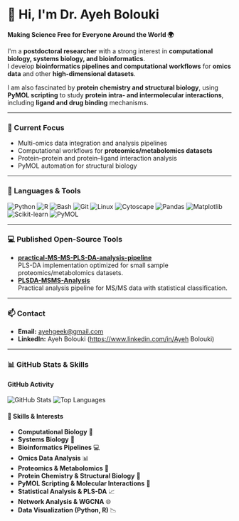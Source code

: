 # 👋 Hi, I'm Dr. Ayeh Bolouki  
**Making Science Free for Everyone Around the World 🌍**

I'm a **postdoctoral researcher** with a strong interest in **computational biology, systems biology, and bioinformatics**.  
I develop **bioinformatics pipelines and computational workflows** for **omics data** and other **high-dimensional datasets**.  

I am also fascinated by **protein chemistry and structural biology**, using **PyMOL scripting** to study **protein intra- and intermolecular interactions**, including **ligand and drug binding** mechanisms.

---

### 🔬 Current Focus
- Multi-omics data integration and analysis pipelines  
- Computational workflows for **proteomics/metabolomics datasets**  
- Protein–protein and protein–ligand interaction analysis  
- PyMOL automation for structural biology

---

### 🧰 Languages & Tools

![Python](https://img.shields.io/badge/Python-3776AB?logo=python&logoColor=white)
![R](https://img.shields.io/badge/R-276DC3?logo=r&logoColor=white)
![Bash](https://img.shields.io/badge/Bash-121011?logo=gnu-bash&logoColor=white)
![Git](https://img.shields.io/badge/Git-F05032?logo=git&logoColor=white)
![Linux](https://img.shields.io/badge/Linux-FCC624?logo=linux&logoColor=black)
![Cytoscape](https://img.shields.io/badge/Cytoscape-FF7F50?logoColor=white)
![Pandas](https://img.shields.io/badge/Pandas-150458?logo=pandas&logoColor=white)
![Matplotlib](https://img.shields.io/badge/Matplotlib-11557C?logo=plotly&logoColor=white)
![Scikit-learn](https://img.shields.io/badge/Scikit--learn-F7931E?logo=scikit-learn&logoColor=white)
![PyMOL](https://img.shields.io/badge/PyMOL-009688?logoColor=white)

---

### 💻 Published Open-Source Tools
- **[practical-MS-MS-PLS-DA-analysis-pipeline](https://github.com/AyehBlk/practical-MS-MS-PLS-DA-analysis-pipeline)**  
  PLS-DA implementation optimized for small sample proteomics/metabolomics datasets.
- **[PLSDA-MSMS-Analysis](https://github.com/AyehBlk/PLSDA-MSMS-Analysis)**  
  Practical analysis pipeline for MS/MS data with statistical classification.

---

### 📫 Contact
- **Email:** [ayehgeek@gmail.com](mailto:ayehgeek@gmail.com)  
- **LinkedIn:** Ayeh Bolouki (https://www.linkedin.com/in/Ayeh Bolouki)  

---

### 📊 GitHub Stats & Skills

#### GitHub Activity
![GitHub Stats](https://github-readme-stats.vercel.app/api?username=AyehBlk&show_icons=true&theme=tokyonight)
![Top Languages](https://github-readme-stats.vercel.app/api/top-langs/?username=AyehBlk&layout=compact&theme=tokyonight)

#### 🔖 Skills & Interests
- **Computational Biology** 🧬  
- **Systems Biology** 🧠  
- **Bioinformatics Pipelines** 💻  
- **Omics Data Analysis** 📊  
- **Proteomics & Metabolomics** 🧫  
- **Protein Chemistry & Structural Biology** 🔬  
- **PyMOL Scripting & Molecular Interactions** 🧪  
- **Statistical Analysis & PLS-DA** 📈  
- **Network Analysis & WGCNA** 🌐  
- **Data Visualization (Python, R)** 📉



